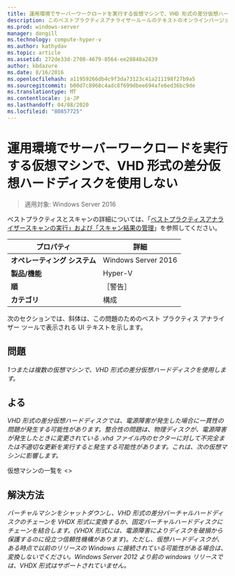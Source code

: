 ```yaml
---
title: 運用環境でサーバーワークロードを実行する仮想マシンで、VHD 形式の差分仮想ハードディスクを使用しない
description: このベストプラクティスアナライザールールのテキストのオンラインバージョン。
ms.prod: windows-server
manager: dongill
ms.technology: compute-hyper-v
ms.author: kathydav
ms.topic: article
ms.assetid: 272de33d-2708-4679-8564-ee28848a2839
author: kbdazure
ms.date: 8/16/2016
ms.openlocfilehash: a11959266db4c9f3da73123c41a211198f27b9a5
ms.sourcegitcommit: b00d7c8968c4adc8f699dbee694afe6ed36bc9de
ms.translationtype: MT
ms.contentlocale: ja-JP
ms.lasthandoff: 04/08/2020
ms.locfileid: "80857725"
---
```

# <a name="avoid-using-vhd-format-differencing-virtual-hard-disks-on-virtual-machines-that-run-server-workloads-in-a-production-environment"></a>運用環境でサーバーワークロードを実行する仮想マシンで、VHD 形式の差分仮想ハードディスクを使用しない

>適用対象: Windows Server 2016

ベストプラクティスとスキャンの詳細については、「[ベストプラクティスアナライザースキャンの実行」および「スキャン結果の管理](https://go.microsoft.com/fwlink/p/?LinkID=223177)」を参照してください。  
  
|プロパティ|詳細|  
|-|-|  
|**オペレーティング システム**|Windows Server 2016|  
|**製品/機能**|Hyper-V|  
|**順**|［警告］|  
|**カテゴリ**|構成|  
  
次のセクションでは、斜体は、この問題のためのベスト プラクティス アナライザー ツールで表示される UI テキストを示します。  
  
## <a name="issue"></a>**問題**  
*1つまたは複数の仮想マシンで、VHD 形式の差分仮想ハードディスクを使用します。*  
  
## <a name="impact"></a>**よる**  
*VHD 形式の差分仮想ハードディスクでは、電源障害が発生した場合に一貫性の問題が発生する可能性があります。整合性の問題は、物理ディスクが、電源障害が発生したときに変更されている .vhd ファイル内のセクターに対して不完全または不適切な更新を実行すると発生する可能性があります。これは、次の仮想マシンに影響します。*  
  
仮想マシンの一覧を \<>  
  
## <a name="resolution"></a>**解決方法**  
*バーチャルマシンをシャットダウンし、VHD 形式の差分バーチャルハードディスクのチェーンを VHDX 形式に変換するか、固定バーチャルハードディスクにチェーンを結合します。(VHDX 形式には、電源障害によりディスクを破損から保護するのに役立つ信頼性機構があります)。ただし、仮想ハードディスクが、ある時点で以前のリリースの Windows に接続されている可能性がある場合は、変換しないでください。Windows Server 2012 より前の windows リリースでは、VHDX 形式はサポートされていません。*  
  


